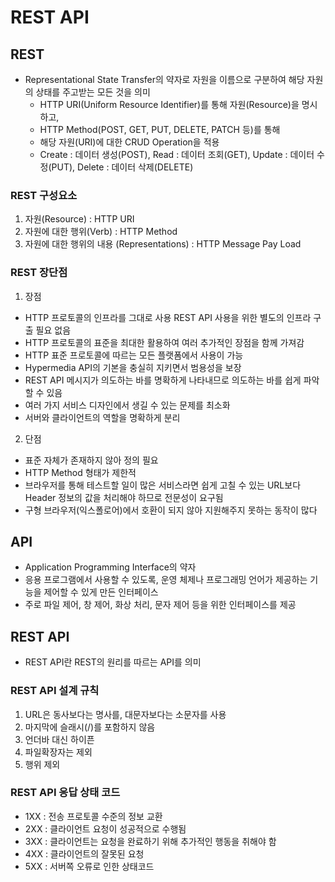 # REST API

## REST
- Representational State Transfer의 약자로 자원을 이름으로 구분하여 해당 자원의 상태를 주고받는 모든 것을 의미
  - HTTP URI(Uniform Resource Identifier)를 통해 자원(Resource)을 명시하고,
  - HTTP Method(POST, GET, PUT, DELETE, PATCH 등)를 통해
  - 해당 자원(URI)에 대한 CRUD Operation을 적용 
  - Create : 데이터 생성(POST), Read : 데이터 조회(GET), Update : 데이터 수정(PUT), Delete : 데이터 삭제(DELETE)

### REST 구성요소

1. 자원(Resource) : HTTP URI
2. 자원에 대한 행위(Verb) : HTTP Method
3. 자원에 대한 행위의 내용 (Representations) : HTTP Message Pay Load

### REST 장단점

1. 장점 
- HTTP 프로토콜의 인프라를 그대로 사용 REST API 사용을 위한 별도의 인프라 구출 필요 없음
- HTTP 프로토콜의 표준을 최대한 활용하여 여러 추가적인 장점을 함께 가져감
- HTTP 표준 프로토콜에 따르는 모든 플랫폼에서 사용이 가능
- Hypermedia API의 기본을 충실히 지키면서 범용성을 보장
- REST API 메시지가 의도하는 바를 명확하게 나타내므로 의도하는 바를 쉽게 파악 할 수 있음
- 여러 가지 서비스 디자인에서 생길 수 있는 문제를 최소화
- 서버와 클라이언트의 역할을 명확하게 분리
 
2. 단점 
- 표준 자체가 존재하지 않아 정의 필요
- HTTP Method 형태가 제한적
- 브라우저를 통해 테스트할 일이 많은 서비스라면 쉽게 고칠 수 있는 URL보다 Header 정보의 값을 처리해야 하므로 전문성이 요구됨
- 구형 브라우저(익스폴로어)에서 호환이 되지 않아 지원해주지 못하는 동작이 많다

## API
- Application Programming Interface의 약자
- 응용 프로그램에서 사용할 수 있도록, 운영 체제나 프로그래밍 언어가 제공하는 기능을 제어할 수 있게 만든 인터페이스
- 주로 파일 제어, 창 제어, 화상 처리, 문자 제어 등을 위한 인터페이스를 제공

## REST API
- REST API란 REST의 원리를 따르는 API를 의미

### REST API 설계 규칙

1. URL은 동사보다는 명사를, 대문자보다는 소문자를 사용
2. 마지막에 슬래시(/)를 포함하지 않음
3. 언더바 대신 하이픈
4. 파일확장자는 제외
5. 행위 제외

### REST API 응답 상태 코드

- 1XX : 전송 프로토콜 수준의 정보 교환
- 2XX : 클라이언트 요청이 성공적으로 수행됨
- 3XX : 클라이언트는 요청을 완료하기 위해 추가적인 행동을 취해야 함
- 4XX : 클라이언트의 잘못된 요청
- 5XX : 서버쪽 오류로 인한 상태코드